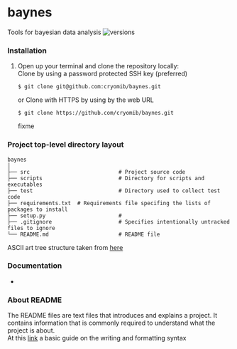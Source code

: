 # baynes
Tools for bayesian data analysis
![versions](https://img.shields.io/pypi/pyversions/pybadges.svg)

### Installation
1. Open up your terminal and clone the repository locally:  
   Clone by using a password protected SSH key (preferred)
   ```
   $ git clone git@github.com:cryomib/baynes.git
   ```
   or Clone with HTTPS by using by the web URL
   ```
   $ git clone https://github.com/cryomib/baynes.git
   ```
   
   fixme
 
### Project top-level directory layout
    
    baynes
    │  
    ├── src                            # Project source code
    ├── scripts                        # Directory for scripts and executables 
    ├── test                           # Directory used to collect test code   
    ├── requirements.txt  # Requirements file specifing the lists of packages to install
    ├── setup.py                       # 
    ├── .gitignore                     # Specifies intentionally untracked files to ignore
    └── README.md                      # README file
    
 ASCII art tree structure taken from [here](https://codepen.io/patrickhlauke/pen/azbYWZ)
  
### Documentation
* 
 
 ### About README
 The README files are text files that introduces and explains a project. It contains information that is commonly required to understand what the project is about.  
 At this [link](https://help.github.com/en/github/writing-on-github/basic-writing-and-formatting-syntax) a basic guide on the writing and formatting syntax
